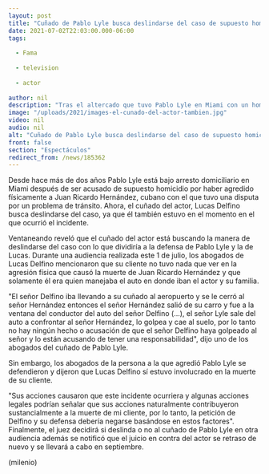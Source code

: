 ```yaml
---
layout: post
title: "Cuñado de Pablo Lyle busca deslindarse del caso de supuesto homicidio; postergan juicio"
date: 2021-07-02T22:03:00.000-06:00
tags:
  
  - Fama
  
  - television
  
  - actor
  
author: nil
description: "Tras el altercado que tuvo Pablo Lyle en Miami con un hombre que murió por las presuntas agresiones del actor, ahora el cuñado de Lyle busca deslindarse del caso. "
image: "/uploads/2021/images-el-cunado-del-actor-tambien.jpg"
video: nil
audio: nil
alt: "Cuñado de Pablo Lyle busca deslindarse del caso de supuesto homicidio; postergan juicio"
front: false
section: "Espectáculos"
redirect_from: /news/185362
---
```


Desde hace más de dos años Pablo Lyle está bajo arresto domiciliario en Miami después de ser acusado de supuesto homicidio por haber agredido físicamente a Juan Ricardo Hernández, cubano con el que tuvo una disputa por un problema de tránsito. Ahora, el cuñado del actor, Lucas Delfino busca deslindarse del caso, ya que él también estuvo en el momento en el que ocurrió el incidente. 

Ventaneando reveló que el cuñado del actor está buscando la manera de deslindarse del caso con lo que dividiría a la defensa de Pablo Lyle y la de Lucas. Durante una audiencia realizada este 1 de julio, los abogados de Lucas Delfino mencionaron que su cliente no tuvo nada que ver en la agresión física que causó la muerte de Juan Ricardo Hernández y que solamente él era quien manejaba el auto en donde iban el actor y su familia. 

"El señor Delfino iba llevando a su cuñado al aeropuerto y se le cerró al señor Hernández entonces el señor Hernández salió de su carro y fue a la ventana del conductor del auto del señor Delfino (…), el señor Lyle sale del auto a confrontar al señor Hernández, lo golpea y cae al suelo, por lo tanto no hay ningún hecho o acusación de que el señor Delfino haya golpeado al señor y lo están acusando de tener una responsabilidad", dijo uno de los abogados del cuñado de Pablo Lyle.

Sin embargo, los abogados de la persona a la que agredió Pablo Lyle se defendieron y dijeron que Lucas Delfino sí estuvo involucrado en la muerte de su cliente. 

"Sus acciones causaron que este incidente ocurriera y algunas acciones legales podrían señalar que sus acciones naturalmente contribuyeron sustancialmente a la muerte de mi cliente, por lo tanto, la petición de Delfino y su defensa debería negarse basándose en estos factores".
Finalmente, el juez decidirá si deslinda o no al cuñado de Pablo Lyle en otra audiencia además se notificó que el juicio en contra del actor se retraso de nuevo y se llevará a cabo en septiembre. 


(milenio)